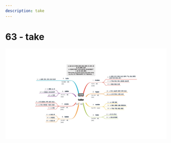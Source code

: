 ```yaml
---
description: take
---
```


# 63 - take



![Image text](https://raw.githubusercontent.com/rulinma/ai-word/master/images/63-take.jpg)


